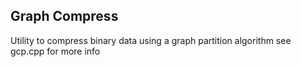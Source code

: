 ## Graph Compress
Utility to compress binary data using a graph partition algorithm
see gcp.cpp for more info